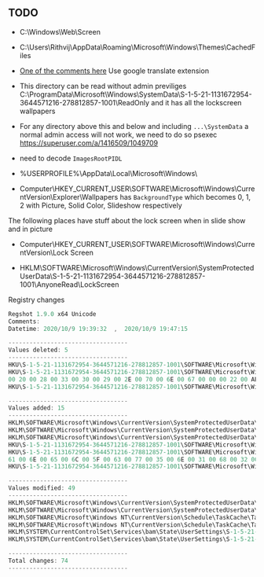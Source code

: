 ## TODO

- C:\Windows\Web\Screen
- C:\Users\Rithvij\AppData\Roaming\Microsoft\Windows\Themes\CachedFiles

- [One of the comments here](https://www.deskmodder.de/phpBB3/viewtopic.php?t=16905#p270993) Use google translate extension
- This directory can be read without admin previliges C:\ProgramData\Microsoft\Windows\SystemData\S-1-5-21-1131672954-3644571216-278812857-1001\ReadOnly and it has all the lockscreen wallpapers
- For any directory above this and below and including `...\SystemData` a normal admin access will not work, we need to do so psexec https://superuser.com/a/1416509/1049709

- need to decode `ImagesRootPIDL`
- %USERPROFILE%\AppData\Local\Microsoft\Windows\
- Computer\HKEY_CURRENT_USER\SOFTWARE\Microsoft\Windows\CurrentVersion\Explorer\Wallpapers has `BackgroundType` which becomes 0, 1, 2 with Picture, Solid Color, Slideshow respectively

The following places have stuff about the lock screen when in slide show and in picture
- Computer\HKEY_CURRENT_USER\SOFTWARE\Microsoft\Windows\CurrentVersion\Lock Screen
<!-- - Computer\HKEY_USERS\S-1-5-21-1131672954-3644571216-278812857-1001\SOFTWARE\Microsoft\Windows\CurrentVersion\Lock Screen -->
- HKLM\SOFTWARE\Microsoft\Windows\CurrentVersion\SystemProtectedUserData\S-1-5-21-1131672954-3644571216-278812857-1001\AnyoneRead\LockScreen

Registry changes

```dart
Regshot 1.9.0 x64 Unicode
Comments: 
Datetime: 2020/10/9 19:39:32  ,  2020/10/9 19:47:15

----------------------------------
Values deleted: 5
----------------------------------
HKU\S-1-5-21-1131672954-3644571216-278812857-1001\SOFTWARE\Microsoft\Windows\CurrentVersion\Lock Screen\ImageId_A: "{A9213B51-4BD3-4D95-9E65-99311032ED79}"
HKU\S-1-5-21-1131672954-3644571216-278812857-1001\SOFTWARE\Microsoft\Windows\CurrentVersion\Lock Screen\OriginalFile_A:  E7 01 14 00 1F 50 E0 4F D0 20 EA 3A 69 10 A2 D8 08 00 2B 30 30 9D 14 00 2E 80 D4 3A AD 24 69 A5 30 45 98 E1 AB 02 F9 41 7A A8 98 00 31 00 00 00 00 00 9E 50 24 3F 11 00 53 43 52 45 45 4E 7E 31 00 00 80 00 09 00 04 00 EF BE 38 4F 25 99 9E 50 24 3F 2E 00 00 00 97 D5 00 00 00 00 05 00 00 00 00 00 00 00 00 00 46 00 00 00 00 00 DF A3 15 01 53 00 63 00 72 00 65 00 65 00 6E 00 73 00 68 00 6F 00 74 00 73 00 00 00 40 00 77 00 69 00 6E 00 64 00 6F 00 77 00 73 00 2E 00 73 00 74 00 6F 00 72 00 61 00 67 00 65 00 2E 00 64 00 6C 00 6C 00 2C 00 2D 00 32 00 31 00 38 00 32 00 33 00 00 00 18 00 25 01 32 00 24 81 21 00 6D 50 0E 78 20 00 53 63 72 65 65 6E 73 68 6F 74 20 28 33 30 29 2E 70 6E 67 00 58 00 09 00 04 00 EF BE 6D 50 0E 78 6D 50 0E 78 2E 00 00 00 FD 64 05 00 00 00 1D 00 00 00 00 00 00 00 00 00 00 00 00 00 00 00 66 64 24 00 53 00 63 00 72 00 65 00 65 00 6E 00 73 00 68 00 6F 00 74 
00 20 00 28 00 33 00 30 00 29 00 2E 00 70 00 6E 00 67 00 00 00 22 00 AB 00 00 00 27 00 EF BE 9D 00 00 00 31 53 50 53 B7 9D AE FF 8D 1C FF 43 81 8C 84 40 3A A3 73 2D 81 00 00 00 64 00 00 00 00 1F 00 00 00 37 00 00 00 4D 00 69 00 63 00 72 00 6F 00 73 00 6F 00 66 00 74 00 2E 00 53 00 44 00 4B 00 53 00 61 00 6D 00 70 00 6C 00 65 00 73 00 2E 00 50 00 65 00 72 00 73 00 6F 00 6E 00 61 00 6C 00 69 00 7A 00 61 00 74 00 69 00 6F 00 6E 00 2E 00 43 00 50 00 50 00 5F 00 38 00 77 00 65 00 6B 00 79 00 62 00 33 00 64 00 38 00 62 00 62 00 77 00 65 00 00 00 00 00 00 00 00 00 00 00 00 00 22 00 00 00
HKU\S-1-5-21-1131672954-3644571216-278812857-1001\SOFTWARE\Microsoft\Windows\CurrentVersion\Lock Screen\Details_A: "APPID:Microsoft.SDKSamples.Personalization.CPP_8wekyb3d8bbwe!App"

----------------------------------
Values added: 15
----------------------------------
HKLM\SOFTWARE\Microsoft\Windows\CurrentVersion\SystemProtectedUserData\S-1-5-21-1131672954-3644571216-278812857-1001\AnyoneRead\LockScreen\SizeX_E: 0x00000780
HKLM\SOFTWARE\Microsoft\Windows\CurrentVersion\SystemProtectedUserData\S-1-5-21-1131672954-3644571216-278812857-1001\AnyoneRead\LockScreen\SizeY_E: 0x00000438
HKLM\SOFTWARE\Microsoft\Windows\CurrentVersion\SystemProtectedUserData\S-1-5-21-1131672954-3644571216-278812857-1001\AnyoneRead\LockScreen\CacheFormat_E: 0x00000000
HKU\S-1-5-21-1131672954-3644571216-278812857-1001\SOFTWARE\Microsoft\Windows\CurrentVersion\Lock Screen\ImageId_E: "{7404D834-08A0-4FBF-BBB3-0B119E91EFA4}"
HKU\S-1-5-21-1131672954-3644571216-278812857-1001\SOFTWARE\Microsoft\Windows\CurrentVersion\Lock Screen\OriginalFile_E:  55 01 14 00 1F 50 E0 4F D0 20 EA 3A 69 10 A2 D8 08 00 2B 30 30 9D 3A 00 2E 80 3A CC BF B4 2C DB 4C 42 B0 29 7F E9 9A 87 C6 41 26 00 01 00 26 00 EF BE 11 00 00 00 64 CD 3B BF B4 6E D5 01 1F 97 74 41 71 9E D6 01 19 7E FF C9 73 9E D6 01 14 00 05 01 32 00 35 0E 04 00 3C 51 86 61 20 00 6D 70 76 2D 73 68 6F 74 30 30 30 32 2E 6A 70 67 00 00 52 00 09 00 04 00 EF BE 3C 51 86 61 3D 51 D3 9A 2E 00 00 00 DD 5E 08 00 00 00 31 00 00 00 00 00 00 00 00 00 00 00 00 00 00 00 24 46 2F 00 6D 00 70 00 76 00 2D 00 73 00 68 00 6F 00 74 00 30 00 30 00 30 00 32 00 2E 00 6A 00 70 00 67 00 00 00 20 00 93 00 00 00 27 00 EF BE 85 00 00 00 31 53 50 53 B7 9D AE FF 8D 1C FF 43 81 8C 84 40 3A A3 73 2D 69 00 00 00 64 00 00 00 00 1F 00 00 00 2C 00 00 00 77 00 69 00 6E 00 64 00 6F 00 77 00 73 00 2E 00 69 00 6D 00 6D 00 65 00 72 00 73 00 69 00 76 00 65 00 63 00 6F 00 6E 00 74 00 72 00 6F 00 6C 00 70 00 
61 00 6E 00 65 00 6C 00 5F 00 63 00 77 00 35 00 6E 00 31 00 68 00 32 00 74 00 78 00 79 00 65 00 77 00 79 00 00 00 00 00 00 00 00 00 00 00 20 00 00 00
HKU\S-1-5-21-1131672954-3644571216-278812857-1001\SOFTWARE\Microsoft\Windows\CurrentVersion\Lock Screen\Details_E: "IMMERSIVE_CPL"

----------------------------------
Values modified: 49
----------------------------------
HKLM\SOFTWARE\Microsoft\Windows\CurrentVersion\SystemProtectedUserData\S-1-5-21-1131672954-3644571216-278812857-1001\AnyoneRead\LockScreen\: "DZCBYA"
HKLM\SOFTWARE\Microsoft\Windows\CurrentVersion\SystemProtectedUserData\S-1-5-21-1131672954-3644571216-278812857-1001\AnyoneRead\LockScreen\: "ECDZBY"
HKLM\SOFTWARE\Microsoft\Windows NT\CurrentVersion\Schedule\TaskCache\Tasks\{EC95F45C-0486-40E1-8938-20FE3E377E7D}\DynamicInfo:  03 00 00 00 9B 0E 3C 54 67 6C D6 01 51 18 49 FA 73 9E D6 01 00 00 00 00 00 00 00 00 00 00 00 00 00 00 00 00
HKLM\SOFTWARE\Microsoft\Windows NT\CurrentVersion\Schedule\TaskCache\Tasks\{EC95F45C-0486-40E1-8938-20FE3E377E7D}\DynamicInfo:  03 00 00 00 9B 0E 3C 54 67 6C D6 01 19 54 18 F0 74 9E D6 01 00 00 00 00 00 00 00 00 00 00 00 00 00 00 00 00
HKLM\SYSTEM\CurrentControlSet\Services\bam\State\UserSettings\S-1-5-21-1131672954-3644571216-278812857-1001\windows.immersivecontrolpanel_cw5n1h2txyewy:  39 5C 93 D6 73 9E D6 01 00 00 00 00 00 00 00 00 01 00 00 00 02 00 00 00
HKLM\SYSTEM\CurrentControlSet\Services\bam\State\UserSettings\S-1-5-21-1131672954-3644571216-278812857-1001\windows.immersivecontrolpanel_cw5n1h2txyewy:  31 F4 C7 FC 74 9E D6 01 00 00 00 00 00 00 00 00 01 00 00 00 02 00 00 00

----------------------------------
Total changes: 74
----------------------------------

```